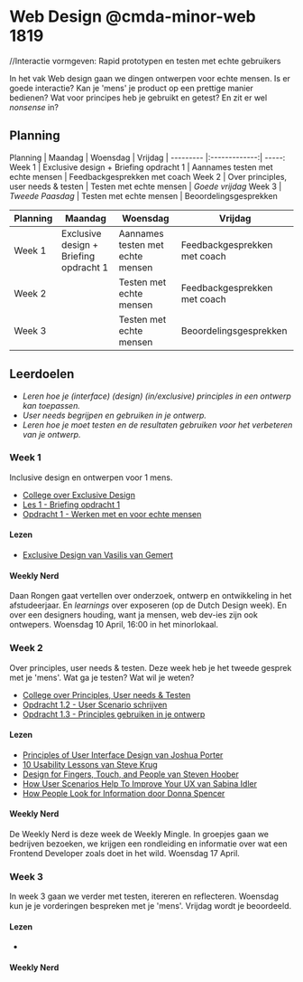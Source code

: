 # Web Design @cmda-minor-web 1819
//Interactie vormgeven: Rapid prototypen en testen met echte gebruikers


In het vak Web design gaan we dingen ontwerpen voor echte mensen. Is er goede interactie? Kan je 'mens' je product op een prettige manier bedienen? Wat voor principes heb je gebruikt en getest? En zit er wel _nonsense_ in?


## Planning
Planning   | Maandag   | Woensdag   | Vrijdag   |
--------- |:-------------:| -----:
Week 1 | Exclusive design + Briefing opdracht 1 | Aannames testen met echte mensen | Feedbackgesprekken met coach
Week 2 | Over principles, user needs & testen | Testen met echte mensen | *Goede vrijdag*
Week 3 | *Tweede Paasdag* | Testen met echte mensen | Beoordelingsgesprekken

| Planning  | Maandag  |  Woensdag | Vrijdag  |
|---|---|---|---|
| Week 1  | Exclusive design + Briefing opdracht 1  | Aannames testen met echte mensen  | Feedbackgesprekken met coach  |
| Week 2  |   | Testen met echte mensen  | Feedbackgesprekken met coach  |
| Week 3  |   | Testen met echte mensen  | Beoordelingsgesprekken  |


## Leerdoelen
- _Leren hoe je (interface) (design) (in/exclusive) principles in een ontwerp kan toepassen._
- _User needs begrijpen en gebruiken in je ontwerp._
- _Leren hoe je moet testen en de resultaten gebruiken voor het verbeteren van je ontwerp._




### Week 1
Inclusive design en ontwerpen voor 1 mens.
- [College over Exclusive Design](https://drive.google.com/open?id=1wGhSJ0sYZw2f7PhiyI9d12aW4nfvkt47)
- [Les 1 - Briefing opdracht 1](https://docs.google.com/presentation/d/1-DU6Nj_N-inT4CGFh_sHZN4RA0XEVkow1qSPF14Ltog/edit?usp=sharing)
- [Opdracht 1 - Werken met en voor echte mensen](Opdracht1.md)


#### Lezen
- [Exclusive Design van Vasilis van Gemert](https://exclusive-design.vasilis.nl/)


#### Weekly Nerd
Daan Rongen gaat vertellen over onderzoek, ontwerp en ontwikkeling in het afstudeerjaar. En _learnings_ over exposeren (op de Dutch Design week). En over een designers houding, want ja mensen, web dev-ies zijn ook ontwepers.  Woensdag 10 April, 16:00 in het minorlokaal.



### Week 2
Over principles, user needs & testen. Deze week heb je het tweede gesprek met je 'mens'. Wat ga je testen? Wat wil je weten?

- [College over Principles, User needs & Testen](https://docs.google.com/presentation/d/13cYkzwAmlMyh4UcO94kMYMKe7GHQGm-OWxVs1wFarPI/edit?usp=sharing)
- [Opdracht 1.2 - User Scenario  schrijven](https://docs.google.com/presentation/d/13cYkzwAmlMyh4UcO94kMYMKe7GHQGm-OWxVs1wFarPI/edit#slide=id.g510bb03d2a_0_591d)
- [Opdracht 1.3 - Principles gebruiken in je ontwerp ](https://docs.google.com/presentation/d/13cYkzwAmlMyh4UcO94kMYMKe7GHQGm-OWxVs1wFarPI/edit#slide=id.g510bb03d2a_0_597)

#### Lezen
- [Principles of User Interface Design van Joshua Porter](http://bokardo.com/principles-of-user-interface-design/)
-  [10 Usability Lessons van Steve Krug](https://www.uxbooth.com/articles/10-usability-lessons-from-steve-krugs-dont-make-me-think/)
- [Design for Fingers, Touch, and People van Steven Hoober](https://www.uxmatters.com/mt/archives/2017/03/design-for-fingers-touch-and-people-part-1.php)
- [How User Scenarios Help To Improve Your UX van Sabina Idler](https://usabilla.com/blog/how-user-scenarios-help-to-improve-your-ux/)
- [How People Look for Information door Donna Spencer](https://moodle.cmd.hva.nl/pluginfile.php/49531/mod_resource/content/0/How%20people%20look%20for%20information.pdf)


#### Weekly Nerd
De Weekly Nerd is deze week de Weekly Mingle. In groepjes gaan we bedrijven bezoeken, we krijgen een rondleiding en informatie over wat een Frontend Developer zoals doet in het wild. Woensdag 17 April.





### Week 3
In week 3 gaan we verder met testen, itereren en reflecteren. Woensdag kun je je vorderingen bespreken met je 'mens'. Vrijdag wordt je beoordeeld.


#### Lezen
- []()


#### Weekly Nerd
